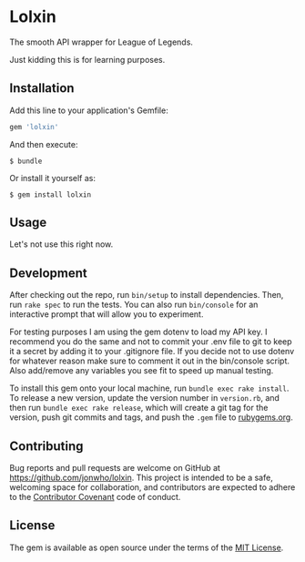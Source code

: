 # Lolxin

The smooth API wrapper for League of Legends.

Just kidding this is for learning purposes.

## Installation

Add this line to your application's Gemfile:

```ruby
gem 'lolxin'
```

And then execute:

    $ bundle

Or install it yourself as:

    $ gem install lolxin

## Usage

Let's not use this right now.

## Development

After checking out the repo, run `bin/setup` to install dependencies. Then, run `rake spec` to run the tests. You can also run `bin/console` for an interactive prompt that will allow you to experiment.

For testing purposes I am using the gem dotenv to load my API key. I
recommend you do the same and not to commit your .env file to git to
keep it a secret by adding it to your .gitignore file. If you decide
not to use dotenv for whatever reason make sure to comment it out in
the bin/console script. Also add/remove any variables you see fit to
speed up manual testing.

To install this gem onto your local machine, run `bundle exec rake install`. To release a new version, update the version number in `version.rb`, and then run `bundle exec rake release`, which will create a git tag for the version, push git commits and tags, and push the `.gem` file to [rubygems.org](https://rubygems.org).

## Contributing

Bug reports and pull requests are welcome on GitHub at https://github.com/jonwho/lolxin. This project is intended to be a safe, welcoming space for collaboration, and contributors are expected to adhere to the [Contributor Covenant](contributor-covenant.org) code of conduct.


## License

The gem is available as open source under the terms of the [MIT License](http://opensource.org/licenses/MIT).

